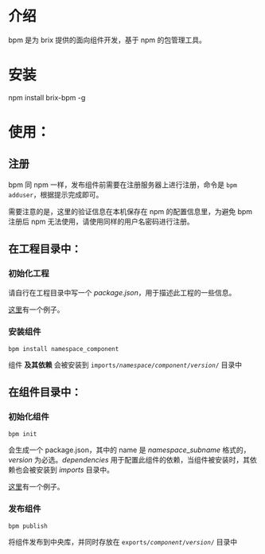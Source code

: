 # 介绍

bpm 是为 brix 提供的面向组件开发，基于 npm 的包管理工具。

# 安装

npm install brix-bpm -g

# 使用：

## 注册

bpm 同 npm 一样，发布组件前需要在注册服务器上进行注册，命令是 ```bpm adduser```，根据提示完成即可。

需要注意的是，这里的验证信息在本机保存在 npm 的配置信息里，为避免 bpm 注册后 npm 无法使用，请使用同样的用户名密码进行注册。

## 在工程目录中：

### 初始化工程

请自行在工程目录中写一个 <var>package.json</var>，用于描述此工程的一些信息。

[这里](https://github.com/etaoux/bpm-test/blob/master/projects/etao.ux.x1/package.example.json)有一个例子。

### 安装组件

```shell
bpm install namespace_component
```

组件 __及其依赖__ 会被安装到 <code>imports/<var>namespace</var>/<var>component</var>/<var>version</var>/</code> 目录中

## 在组件目录中：

### 初始化组件

```shell
bpm init
```

会生成一个 package.json，其中的 name 是 <var>namespace</var>\_<var>subname</var> 格式的， <var>version</var> 为必选。<var>dependencies</var> 用于配置此组件的依赖，当组件被安装时，其依赖也会被安装到 <var>imports</var> 目录中。

[这里](https://github.com/etaoux/bpm-test/blob/master/projects/etao.ux.x1/components/abc/package.example.json)有一个例子。

### 发布组件

```shell
bpm publish
```

将组件发布到中央库，并同时存放在 <code>exports/<var>component</var>/<var>version</var>/</code> 目录中
